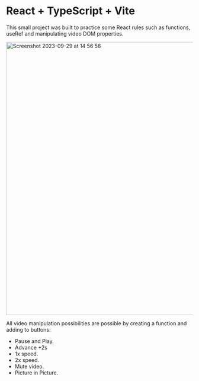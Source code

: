 # React + TypeScript + Vite

This small project was built to practice some React rules such as functions, useRef and manipulating video DOM properties.

 
<img width="736" alt="Screenshot 2023-09-29 at 14 56 58" src="https://github.com/Danilo09/videosSettings/assets/11212886/d55edbe2-a4c9-4c82-99fa-5f03ba6c7811">

All video manipulation possibilities are possible by creating a function and adding to buttons:

   - Pause and Play.
   - Advance +2s
   - 1x speed.
   - 2x speed.
   - Mute video.
   - Picture in Picture.
